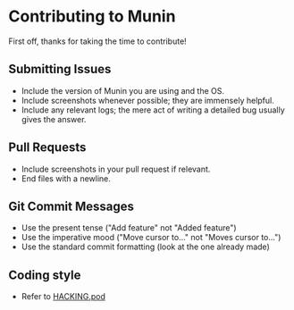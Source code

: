 # Contributing to Munin

First off, thanks for taking the time to contribute!

## Submitting Issues

* Include the version of Munin you are using and the OS.
* Include screenshots whenever possible; they are immensely helpful.
* Include any relevant logs; the mere act of writing a detailed bug usually gives the answer.

## Pull Requests

* Include screenshots in your pull request if relevant.
* End files with a newline.

## Git Commit Messages

* Use the present tense ("Add feature" not "Added feature")
* Use the imperative mood ("Move cursor to..." not "Moves cursor to...")
* Use the standard commit formatting (look at the one already made)

## Coding style

* Refer to [HACKING.pod](HACKING.pod)
